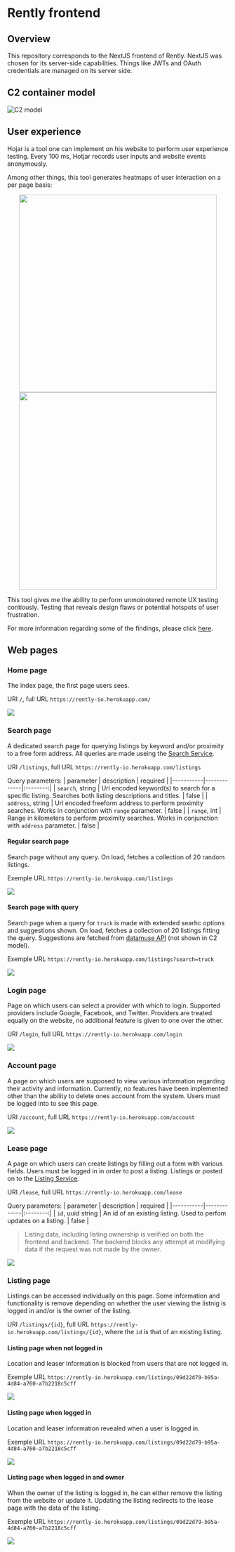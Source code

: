 # Rently frontend

## Overview

This repository corresponds to the NextJS frontend of Rently. NextJS was chosen for its server-side capabilities. Things like JWTs and OAuth credentials are managed on its server side. 

## C2 container model
![C2 model](https://i.imgur.com/34Nvkd4.jpg)

## User experience
Hojar is a tool one can implement on his website to perform user experience testing. Every 100 ms, Hotjar records user inputs and website events anonymously. 

Among other things, this tool generates heatmaps of user interaction on a per page basis:

<p align="center">
  <img src="https://i.imgur.com/38AUB0l.jpg" width=450px />
  <img src="https://i.imgur.com/bMkoB62.jpg" width=450px />
</p>

This tool gives me the ability to perform unmoinotered remote UX testing contiously. Testing that reveals design flaws or potential hotspots of user frustration.

For more information regarding some of the findings, please click [here](https://github.com/greffgreff/semester-content/blob/main/ux-testing.md).

## Web pages 

### Home page
The index page, the first page users sees.

URI `/`, full URL `https://rently-io.herokuapp.com/`

![](https://i.imgur.com/TlHkYOm.png)

### Search page
A dedicated search page for querying listings by keyword and/or proximity to a free form address. All queries are made useing the [Search Service](https://github.com/rently-io/search-service).

URI `/listings`, full URL `https://rently-io.herokuapp.com/listings`

Query parameters:
| parameter | description | required |
|-----------|-------------|:--------:|
| `search`, string | Url encoded keyword(s) to search for a specific listing. Searches both listing descriptions and titles. | false |
| `address`, string | Url encoded freeform address to perform proximity searches. Works in conjunction with `range` parameter. | false |
| `range`, int | Range in kilometers to perform proximity searches. Works in conjunction with `address` parameter. | false |

#### Regular search page
Search page without any query. On load, fetches a collection of 20 random listings.

Exemple URL `https://rently-io.herokuapp.com/listings`

![](https://i.imgur.com/eiii9X0.png)

#### Search page with query
Search page when a query for `truck` is made with extended searhc options and suggestions shown. On load, fetches a collection of 20 listings fitting the query. Suggestions are fetched from [datamuse API](https://www.datamuse.com/api/) (not shown in C2 model).

Exemple URL `https://rently-io.herokuapp.com/listings?search=truck`

![](https://i.imgur.com/FXPoBHz.png)

### Login page
Page on which users can select a provider with which to login. Supported providers include Google, Facebook, and Twitter. Providers are treated equally on the website, no additional feature is given to one over the other.

URI `/login`, full URL `https://rently-io.herokuapp.com/login`

![](https://i.imgur.com/D1cGo2c.png)

### Account page
A page on which users are supposed to view various information regarding their activity and information. Currently, no features have been implemented other than the ability to delete ones account from the system. Users must be logged into to see this page. 

URI `/account`, full URL `https://rently-io.herokuapp.com/account`

![](https://i.imgur.com/oWhwmA6.png)

### Lease page
A page on which users can create listings by filling out a form with various fields. Users must be logged in in order to post a listing. Listings or posted on to the [Listing Service](https://github.com/rently-io/listing-service).

URI `/lease`, full URL `https://rently-io.herokuapp.com/lease`

Query parameters:
| parameter | description | required |
|-----------|-------------|:--------:|
| `id`, uuid string | An id of an existing listing. Used to perfom updates on a listing. | false |

> Listing data, including listing ownership is verified on both the frontend and backend. The backend blocks any attempt at modifying data if the request was not made by the owner.

![](https://i.imgur.com/aekd6oL.png)

### Listing page
Listings can be accessed individually on this page. Some information and functionality is remove depending on whether the user viewing the listnig is logged in and/or is the owner of the listing.

URI `/listings/{id}`, full URL `https://rently-io.herokuapp.com/listings/{id}`, where the `id` is that of an existing listing.

#### Listing page when not logged in
Location and leaser information is blocked from users that are not logged in.

Exemple URL `https://rently-io.herokuapp.com/listings/09d22d79-b95a-4d84-a760-a7b2218c5cff`

![](https://i.imgur.com/JnnZG3Q.png)

#### Listing page when logged in
Location and leaser information revealed when a user is logged in.

Exemple URL `https://rently-io.herokuapp.com/listings/09d22d79-b95a-4d84-a760-a7b2218c5cff`

![](https://i.imgur.com/hTjou1u.png)

#### Listing page when logged in and owner
When the owner of the listing is logged in, he can either remove the listing from the website or update it. Updating the listing redirects to the lease page with the data of the listing.

Exemple URL `https://rently-io.herokuapp.com/listings/09d22d79-b95a-4d84-a760-a7b2218c5cff`

![](https://i.imgur.com/cBsgy3g.png)
